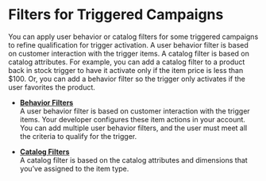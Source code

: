 

# Filters for Triggered Campaigns

You can apply user behavior or catalog filters for some triggered campaigns to
refine qualification for trigger activation. A user behavior filter is based
on customer interaction with the trigger items. A catalog filter is based on
catalog attributes. For example, you can add a catalog filter to a product
back in stock trigger to have it activate only if the item price is less than
$100. Or, you can add a behavior filter so the trigger only activates if the
user favorites the product.

  * **[Behavior Filters](https://help.salesforce.com/s/articleView?id=sf.mc_pers_triggered_campaign_behavior_filter.htm&language=en_US&type=5)**  
A user behavior filter is based on customer interaction with the trigger
items. Your developer configures these item actions in your account. You can
add multiple user behavior filters, and the user must meet all the criteria to
qualify for the trigger.

  * **[Catalog Filters](https://help.salesforce.com/s/articleView?id=sf.mc_pers_triggered_campaign_catalog_filter.htm&language=en_US&type=5)**  
A catalog filter is based on the catalog attributes and dimensions that you’ve
assigned to the item type.

